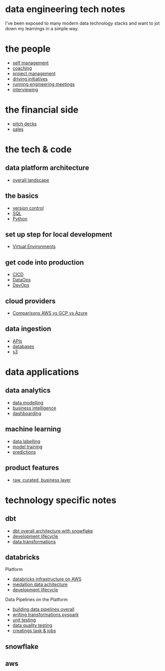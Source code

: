 
 # data engineering tech notes

 I've been exposed to many modern data technology stacks and want to jot down my learnings in a simple way.

# the people
* [self management]()
* [coaching]()
* [project management]()
* [driving initiatives]()
* [running engineering meetings]()
* [interviewing]()

# the financial side
* [pitch decks]()
* [sales]()

# the tech & code

## data platform architecture
* [overall landscape]()

## the basics
* [version control]()
* [SQL]()
* [Python]()

## set up step for local development
* [Virtual Environments]()

## get code into production
* [CICD]()
* [DataOps]()
* [DevOps]()

## cloud providers
* [Comparisons AWS vs GCP vs Azure]()

## data ingestion
* [APIs]()
* [databases]()
* [s3]()

# data applications

## data analytics 
* [data modelling]()
* [business intelligence]()
* [dashboarding]()

## machine learning
* [data labelling]()
* [model training]()
* [predictions]()

## product features
* [raw, curated, business layer]()


 # technology specific notes

## dbt

* [dbt overall architecture with snowflake]()
* [development lifecycle]()
* [data transformations]()


## databricks

Platform
* [databricks infrastructure on AWS]()
* [medallion data achitecture]()
* [development lifecycle]()

Data Pipelines on the Platform
* [building data pipelines overall]()
* [writing transformations pyspark]()
* [unit testing]()
* [data quality testing]()
* [creatings task & jobs]()


## snowflake


## aws






